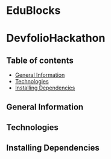 # EduBlocks

# DevfolioHackathon

## Table of contents
* [General Information](#general-info)
* [Technologies](#technologies)
* [Installing Dependencies](#installing-dependencies)

## General Information

## Technologies

## Installing Dependencies
